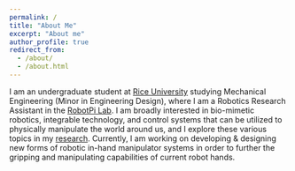 ```yaml
---
permalink: /
title: "About Me"
excerpt: "About me"
author_profile: true
redirect_from: 
  - /about/
  - /about.html
---
```

I am an undergraduate student at [Rice University](https://www.rice.edu/) studying Mechanical Engineering (Minor in Engineering Design), where I am a Robotics Research Assistant in the [RobotPi Lab](https://robotpilab.github.io/). I am broadly interested in bio-mimetic robotics, integrable technology, and control systems that can be utilized to physically manipulate the world around us, and I explore these various topics in my [research](https://webbhayden.com/portfolio/). Currently, I am working on developing & designing new forms of robotic in-hand manipulator systems in order to further the gripping and manipulating capabilities of current robot hands.